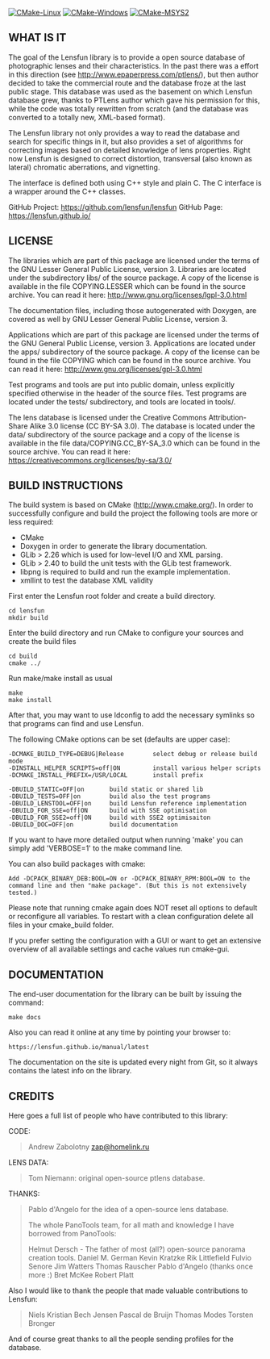 
[![CMake-Linux](https://github.com/lensfun/lensfun/actions/workflows/cmake-linux.yml/badge.svg)](https://github.com/lensfun/lensfun/actions/workflows/cmake-linux.yml)
[![CMake-Windows](https://github.com/lensfun/lensfun/actions/workflows/cmake-windows.yml/badge.svg)](https://github.com/lensfun/lensfun/actions/workflows/cmake-windows.yml)
[![CMake-MSYS2](https://github.com/lensfun/lensfun/actions/workflows/cmake-msys2.yml/badge.svg)](https://github.com/lensfun/lensfun/actions/workflows/cmake-msys2.yml)

WHAT IS IT
----------

The goal of the Lensfun library is to provide a open source database
of photographic lenses and their characteristics. In the past there
was a effort in this direction (see http://www.epaperpress.com/ptlens/),
but then author decided to take the commercial route and the database
froze at the last public stage. This database was used as the basement
on which Lensfun database grew, thanks to PTLens author which gave his
permission for this, while the code was totally rewritten from scratch
(and the database was converted to a totally new, XML-based format).

The Lensfun library not only provides a way to read the database
and search for specific things in it, but also provides a set of
algorithms for correcting images based on detailed knowledge of
lens properties. Right now Lensfun is designed to correct
distortion, transversal (also known as lateral) chromatic aberrations,
and vignetting.

The interface is defined both using C++ style and plain C.
The C interface is a wrapper around the C++ classes.

GitHub Project: https://github.com/lensfun/lensfun
GitHub Page: https://lensfun.github.io/


LICENSE
-------

The libraries which are part of this package are licensed under the terms
of the GNU Lesser General Public License, version 3. Libraries are located
under the subdirectory libs/ of the source package. A copy of the license
is available in the file COPYING.LESSER which can be found in the source
archive. You can read it here: http://www.gnu.org/licenses/lgpl-3.0.html

The documentation files, including those autogenerated with Doxygen,
are covered as well by GNU Lesser General Public License, version 3.

Applications which are part of this package are licensed under the terms
of the GNU General Public License, version 3. Applications are located
under the apps/ subdirectory of the source package. A copy of the license
can be found in the file COPYING which can be found in the source
archive. You can read it here: http://www.gnu.org/licenses/gpl-3.0.html

Test programs and tools are put into public domain, unless explicitly
specified otherwise in the header of the source files. Test programs
are located under the tests/ subdirectory, and tools are located in tools/.

The lens database is licensed under the Creative Commons Attribution-Share
Alike 3.0 license (CC BY-SA 3.0). The database is located under the data/ 
subdirectory of the source package and a copy of the license is available 
in the file data/COPYING.CC_BY-SA_3.0 which can be found in the source
archive. You can read it here: https://creativecommons.org/licenses/by-sa/3.0/


BUILD INSTRUCTIONS
------------------

The build system is based on CMake (http://www.cmake.org/). In order to
successfully configure and build the project the following tools are more
or less required:

 - CMake
 - Doxygen in order to generate the library documentation.
 - GLib > 2.26 which is used for low-level I/O and XML parsing.
 - GLib > 2.40 to build the unit tests with the GLib test framework.
 - libpng is required to build and run the example implementation.
 - xmllint to test the database XML validity

First enter the Lensfun root folder and create a build directory.

    cd lensfun
    mkdir build

Enter the build directory and run CMake to configure your sources and create
the build files

    cd build
    cmake ../

Run make/make install as usual

    make
    make install

After that, you may want to use ldconfig to add the necessary symlinks so that
programs can find and use Lensfun.

The following CMake options can be set (defaults are upper case):

    -DCMAKE_BUILD_TYPE=DEBUG|Release        select debug or release build mode
    -DINSTALL_HELPER_SCRIPTS=off|ON         install various helper scripts
    -DCMAKE_INSTALL_PREFIX=/USR/LOCAL       install prefix

    -DBUILD_STATIC=OFF|on       build static or shared lib
    -DBUILD_TESTS=OFF|on        build also the test programs
    -DBUILD_LENSTOOL=OFF|on     build Lensfun reference implementation
    -DBUILD_FOR_SSE=off|ON      build with SSE optimisation
    -DBUILD_FOR_SSE2=off|ON     build with SSE2 optimisaiton
    -DBUILD_DOC=OFF|on          build documentation

If you want to have more detailed output when running 'make' you can simply add
'VERBOSE=1' to the make command line.

You can also build packages with cmake:

    Add -DCPACK_BINARY_DEB:BOOL=ON or -DCPACK_BINARY_RPM:BOOL=ON to the
    command line and then "make package". (But this is not extensively tested.)

Please note that running cmake again does NOT reset all options to default or
reconfigure all variables. To restart with a clean configuration delete all files
in your cmake_build folder.

If you prefer setting the configuration with a GUI or want to get an extensive
overview of all available settings and cache values run cmake-gui.


DOCUMENTATION
-------------

The end-user documentation for the library can be built by issuing the
command:

    make docs

Also you can read it online at any time by pointing your browser to:

	https://lensfun.github.io/manual/latest

The documentation on the site is updated every night from Git, so it always
contains the latest info on the library.


CREDITS
-------

Here goes a full list of people who have contributed to this library:

CODE:
  > Andrew Zabolotny <zap@homelink.ru>

LENS DATA:
  > Tom Niemann: original open-source ptlens database.

THANKS:
  > Pablo d'Angelo for the idea of a open-source lens database.
  >
  > The whole PanoTools team, for all math and knowledge I have borrowed from PanoTools:
  >
  > Helmut Dersch - The father of most (all?) open-source panorama creation tools.
  > Daniel M. German
  > Kevin Kratzke
  > Rik Littlefield
  > Fulvio Senore
  > Jim Watters
  > Thomas Rauscher
  > Pablo d'Angelo (thanks once more :)
  > Bret McKee
  > Robert Platt

Also I would like to thank the people that made valuable contributions to Lensfun:
  > Niels Kristian Bech Jensen
  > Pascal de Bruijn
  > Thomas Modes
  > Torsten Bronger

And of course great thanks to all the people sending profiles for the database.
